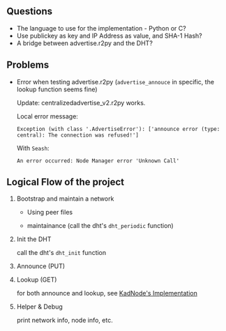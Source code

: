 ## Questions 

  - The language to use for the implementation - Python or C? 
  - Use publickey as key and IP Address as value, and SHA-1 Hash? 
  - A bridge between advertise.r2py and the DHT? 
  
## Problems

  - Error when testing advertise.r2py (`advertise_annouce` in specific, the lookup function seems fine) 
  
    Update: centralizedadvertise_v2.r2py works. 
  
    Local error message: 
    
        Exception (with class '.AdvertiseError'): ['announce error (type: central): The connection was refused!'] 
        
    With `Seash`:
    
        An error occurred: Node Manager error 'Unknown Call'
    
## Logical Flow of the project 

  1. Bootstrap and maintain a network 
    
      - Using peer files
      
      - maintainance (call the dht's `dht_periodic` function) 
      
  2. Init the DHT 
  
      call the dht's `dht_init` function
  
  3. Announce (PUT) 
    
  4. Lookup (GET) 
  
      for both announce and lookup, see [KadNode's Implementation](https://github.com/mwarning/KadNode/blob/master/src/kad.c)

  5. Helper & Debug 
    
      print network info, node info, etc. 
  
